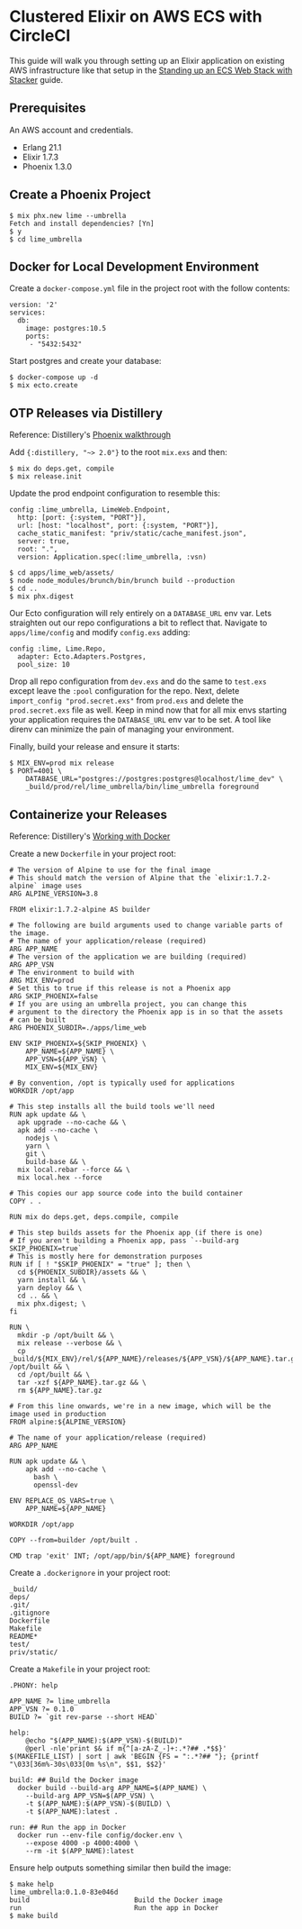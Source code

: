 # Clustered Elixir on AWS ECS with CircleCI

This guide will walk you through setting up an Elixir application on existing
AWS infrastructure like that setup in the
[Standing up an ECS Web Stack with Stacker](content/guides/standing-up-an-ecs-web-stack-with-stacker.md)
guide.

## Prerequisites

An AWS account and credentials.

- Erlang 21.1
- Elixir 1.7.3
- Phoenix 1.3.0

## Create a Phoenix Project

```
$ mix phx.new lime --umbrella
Fetch and install dependencies? [Yn]
$ y
$ cd lime_umbrella
```

## Docker for Local Development Environment

Create a `docker-compose.yml` file in the project root with the follow contents:

```
version: '2'
services:
  db:
    image: postgres:10.5
    ports:
     - "5432:5432"
```

Start postgres and create your database:

```
$ docker-compose up -d
$ mix ecto.create
```

## OTP Releases via Distillery

Reference: Distillery's [Phoenix walkthrough](phx_walkthrough)

Add `{:distillery, "~> 2.0"}` to the root `mix.exs` and then:

```
$ mix do deps.get, compile
$ mix release.init
```

Update the prod endpoint configuration to resemble this:

```
config :lime_umbrella, LimeWeb.Endpoint,
  http: [port: {:system, "PORT"}],
  url: [host: "localhost", port: {:system, "PORT"}],
  cache_static_manifest: "priv/static/cache_manifest.json",
  server: true,
  root: ".",
  version: Application.spec(:lime_umbrella, :vsn)
```

```
$ cd apps/lime_web/assets/
$ node node_modules/brunch/bin/brunch build --production
$ cd ..
$ mix phx.digest
```

Our Ecto configuration will rely entirely on a `DATABASE_URL` env var. Lets
straighten out our repo configurations a bit to reflect that.  Navigate to
`apps/lime/config` and modify `config.exs` adding:

```
config :lime, Lime.Repo,
  adapter: Ecto.Adapters.Postgres,
  pool_size: 10
```

Drop all repo configuration from `dev.exs` and do the same to `test.exs` except
leave the `:pool` configuration for the repo. Next, delete `import_config
"prod.secret.exs"` from `prod.exs` and delete the `prod.secret.exs` file as
well. Keep in mind now that for all mix envs starting your application requires
the `DATABASE_URL` env var to be set. A tool like direnv can minimize the pain
of managing your environment.

Finally, build your release and ensure it starts:

```
$ MIX_ENV=prod mix release
$ PORT=4001 \
    DATABASE_URL="postgres://postgres:postgres@localhost/lime_dev" \
    _build/prod/rel/lime_umbrella/bin/lime_umbrella foreground
```

## Containerize your Releases

Reference: Distillery's [Working with Docker](working_with_docker)

Create a new `Dockerfile` in your project root:

```
# The version of Alpine to use for the final image
# This should match the version of Alpine that the `elixir:1.7.2-alpine` image uses
ARG ALPINE_VERSION=3.8

FROM elixir:1.7.2-alpine AS builder

# The following are build arguments used to change variable parts of the image.
# The name of your application/release (required)
ARG APP_NAME
# The version of the application we are building (required)
ARG APP_VSN
# The environment to build with
ARG MIX_ENV=prod
# Set this to true if this release is not a Phoenix app
ARG SKIP_PHOENIX=false
# If you are using an umbrella project, you can change this
# argument to the directory the Phoenix app is in so that the assets
# can be built
ARG PHOENIX_SUBDIR=./apps/lime_web

ENV SKIP_PHOENIX=${SKIP_PHOENIX} \
    APP_NAME=${APP_NAME} \
    APP_VSN=${APP_VSN} \
    MIX_ENV=${MIX_ENV}

# By convention, /opt is typically used for applications
WORKDIR /opt/app

# This step installs all the build tools we'll need
RUN apk update && \
  apk upgrade --no-cache && \
  apk add --no-cache \
    nodejs \
    yarn \
    git \
    build-base && \
  mix local.rebar --force && \
  mix local.hex --force

# This copies our app source code into the build container
COPY . .

RUN mix do deps.get, deps.compile, compile

# This step builds assets for the Phoenix app (if there is one)
# If you aren't building a Phoenix app, pass `--build-arg SKIP_PHOENIX=true`
# This is mostly here for demonstration purposes
RUN if [ ! "$SKIP_PHOENIX" = "true" ]; then \
  cd ${PHOENIX_SUBDIR}/assets && \
  yarn install && \
  yarn deploy && \
  cd .. && \
  mix phx.digest; \
fi

RUN \
  mkdir -p /opt/built && \
  mix release --verbose && \
  cp _build/${MIX_ENV}/rel/${APP_NAME}/releases/${APP_VSN}/${APP_NAME}.tar.gz /opt/built && \
  cd /opt/built && \
  tar -xzf ${APP_NAME}.tar.gz && \
  rm ${APP_NAME}.tar.gz

# From this line onwards, we're in a new image, which will be the image used in production
FROM alpine:${ALPINE_VERSION}

# The name of your application/release (required)
ARG APP_NAME

RUN apk update && \
    apk add --no-cache \
      bash \
      openssl-dev

ENV REPLACE_OS_VARS=true \
    APP_NAME=${APP_NAME}

WORKDIR /opt/app

COPY --from=builder /opt/built .

CMD trap 'exit' INT; /opt/app/bin/${APP_NAME} foreground
```

Create a `.dockerignore` in your project root:

```
_build/
deps/
.git/
.gitignore
Dockerfile
Makefile
README*
test/
priv/static/
```

Create a `Makefile` in your project root:

```
.PHONY: help

APP_NAME ?= lime_umbrella
APP_VSN ?= 0.1.0
BUILD ?= `git rev-parse --short HEAD`

help:
    @echo "$(APP_NAME):$(APP_VSN)-$(BUILD)"
    @perl -nle'print $& if m{^[a-zA-Z_-]+:.*?## .*$$}' $(MAKEFILE_LIST) | sort | awk 'BEGIN {FS = ":.*?## "}; {printf "\033[36m%-30s\033[0m %s\n", $$1, $$2}'

build: ## Build the Docker image
  docker build --build-arg APP_NAME=$(APP_NAME) \
    --build-arg APP_VSN=$(APP_VSN) \
    -t $(APP_NAME):$(APP_VSN)-$(BUILD) \
    -t $(APP_NAME):latest .

run: ## Run the app in Docker
  docker run --env-file config/docker.env \
    --expose 4000 -p 4000:4000 \
    --rm -it $(APP_NAME):latest
```

Ensure help outputs something similar then build the image:

```
$ make help
lime_umbrella:0.1.0-83e046d
build                          Build the Docker image
run                            Run the app in Docker
$ make build
```

[phx_walkthrough]: https://hexdocs.pm/distillery/guides/phoenix_walkthrough.html
"Distillery's Phoenix walkthrough"
[working_with_docker]: https://hexdocs.pm/distillery/guides/working_with_docker.html
"Working With Docker"
